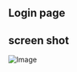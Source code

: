 ## Login page
## screen shot
![Image](https://github.com/user-attachments/assets/8a312e8e-4bd6-4333-9e25-48f98509cde0)
